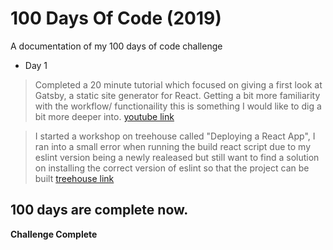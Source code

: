 # 100 Days Of Code (2019) 
A documentation of my 100 days of code challenge

* Day 1
> Completed a 20 minute tutorial which focused on giving a first look at Gatsby, a static site generator for React. Getting a bit more familiarity with the workflow/ functionaility this is something I would like to dig a bit more deeper into. [youtube link](https://www.youtube.com/watch?v=CSemYFzHAtU)

> I started a workshop on treehouse called "Deploying a React App", I ran into a small error when running the build react script due to my eslint version being a newly realeased but still want to find a solution on installing the correct version of eslint so that the project can be built [treehouse link](https://teamtreehouse.com/library/deploying-a-react-app)
    
## 100 days are complete now. ##
**Challenge Complete**
